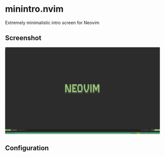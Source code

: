 # minintro.nvim
Extremely minimalistic intro screen for Neovim

## Screenshot
![minintro-screenshot](screenshots/screenshot.png)

## Configuration
